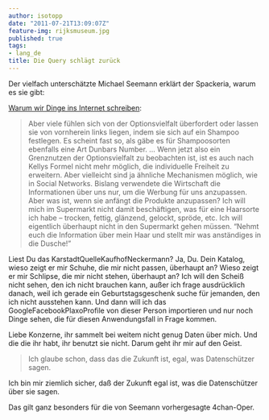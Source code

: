 ```yaml
---
author: isotopp
date: "2011-07-21T13:09:07Z"
feature-img: rijksmuseum.jpg
published: true
tags:
- lang_de
title: Die Query schlägt zurück
---
```

Der vielfach unterschätzte Michael Seemann erklärt der Spackeria, warum es
sie gibt:

[Warum wir Dinge ins Internet schreiben](http://www.ctrl-verlust.net/warum-wir-dinge-ins-internet-schreiben/):

> Aber viele fühlen sich von der Optionsvielfalt überfordert oder lassen sie
> von vornherein links liegen, indem sie sich auf ein Shampoo festlegen. Es
> scheint fast so, als gäbe es für Shampoosorten ebenfalls eine Art Dunbars
> Number.
> ...
> Wenn jetzt also ein Grenznutzen der Optionsvielfalt zu beobachten ist, ist
> es auch nach Kellys Formel nicht mehr möglich, die individuelle Freiheit zu
> erweitern. Aber vielleicht sind ja ähnliche Mechanismen möglich, wie in
> Social Networks. Bislang verwendete die Wirtschaft die Informationen über
> uns nur, um die Werbung für uns anzupassen. Aber was ist, wenn sie anfängt
> die Produkte anzupassen? Ich will mich im Supermarkt nicht damit
> beschäftigen, was für eine Haarsorte ich habe – trocken, fettig, glänzend,
> gelockt, spröde, etc. Ich will eigentlich überhaupt nicht in den Supermarkt
> gehen müssen. “Nehmt euch die Information über mein Haar und stellt mir was
> anständiges in die Dusche!”

Liest Du das KarstadtQuelleKaufhofNeckermann? Ja, Du. Dein Katalog, wieso
zeigt er mir Schuhe, die mir nicht passen, überhaupt an? Wieso zeigt er mir
Schlipse, die mir nicht stehen, überhaupt an? Ich will den Scheiß nicht
sehen, den ich nicht brauchen kann, außer ich frage ausdrücklich danach,
weil ich gerade ein Geburtstagsgeschenk suche für jemanden, den ich nicht
ausstehen kann. Und dann will ich das GoogleFacebookPlaxoProfile von dieser
Person importieren und nur noch Dinge sehen, die für diesen Anwendungsfall
in Frage kommen.

Liebe Konzerne, ihr sammelt bei weitem nicht genug Daten über mich. Und die
die ihr habt, ihr benutzt sie nicht. Darum geht ihr mir auf den Geist.

> Ich glaube schon, dass das die Zukunft ist, egal, was Datenschützer sagen.

Ich bin mir ziemlich sicher, daß der Zukunft egal ist, was die Datenschützer
über sie sagen.

Das gilt ganz besonders für die von Seemann vorhergesagte 4chan-Oper.
